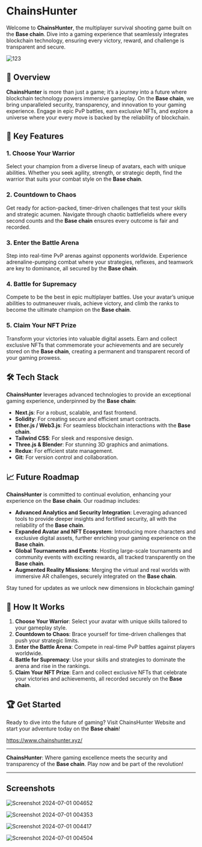 # ChainsHunter

Welcome to **ChainsHunter**, the multiplayer survival shooting game built on the **Base chain**. Dive into a gaming experience that seamlessly integrates blockchain technology, ensuring every victory, reward, and challenge is transparent and secure.

![123](https://github.com/vmmuthu31/ChainsHunter/assets/111880621/952d96c4-c390-482d-b616-dbe2486a46ff)

## 🚀 Overview

**ChainsHunter** is more than just a game; it’s a journey into a future where blockchain technology powers immersive gameplay. On the **Base chain**, we bring unparalleled security, transparency, and innovation to your gaming experience. Engage in epic PvP battles, earn exclusive NFTs, and explore a universe where your every move is backed by the reliability of blockchain.

## 🌟 Key Features

### 1. **Choose Your Warrior**
Select your champion from a diverse lineup of avatars, each with unique abilities. Whether you seek agility, strength, or strategic depth, find the warrior that suits your combat style on the **Base chain**.

### 2. **Countdown to Chaos**
Get ready for action-packed, timer-driven challenges that test your skills and strategic acumen. Navigate through chaotic battlefields where every second counts and the **Base chain** ensures every outcome is fair and recorded.

### 3. **Enter the Battle Arena**
Step into real-time PvP arenas against opponents worldwide. Experience adrenaline-pumping combat where your strategies, reflexes, and teamwork are key to dominance, all secured by the **Base chain**.

### 4. **Battle for Supremacy**
Compete to be the best in epic multiplayer battles. Use your avatar’s unique abilities to outmaneuver rivals, achieve victory, and climb the ranks to become the ultimate champion on the **Base chain**.

### 5. **Claim Your NFT Prize**
Transform your victories into valuable digital assets. Earn and collect exclusive NFTs that commemorate your achievements and are securely stored on the **Base chain**, creating a permanent and transparent record of your gaming prowess.

## 🛠 Tech Stack

**ChainsHunter** leverages advanced technologies to provide an exceptional gaming experience, underpinned by the **Base chain**:
- **Next.js**: For a robust, scalable, and fast frontend.
- **Solidity**: For creating secure and efficient smart contracts.
- **Ether.js / Web3.js**: For seamless blockchain interactions with the **Base chain**.
- **Tailwind CSS**: For sleek and responsive design.
- **Three.js & Blender**: For stunning 3D graphics and animations.
- **Redux**: For efficient state management.
- **Git**: For version control and collaboration.

## 📈 Future Roadmap

**ChainsHunter** is committed to continual evolution, enhancing your experience on the **Base chain**. Our roadmap includes:
- **Advanced Analytics and Security Integration**: Leveraging advanced tools to provide deeper insights and fortified security, all with the reliability of the **Base chain**.
- **Expanded Avatar and NFT Ecosystem**: Introducing more characters and exclusive digital assets, further enriching your gaming experience on the **Base chain**.
- **Global Tournaments and Events**: Hosting large-scale tournaments and community events with exciting rewards, all tracked transparently on the **Base chain**.
- **Augmented Reality Missions**: Merging the virtual and real worlds with immersive AR challenges, securely integrated on the **Base chain**.

Stay tuned for updates as we unlock new dimensions in blockchain gaming!

## 📜 How It Works

1. **Choose Your Warrior**: Select your avatar with unique skills tailored to your gameplay style.
2. **Countdown to Chaos**: Brace yourself for time-driven challenges that push your strategic limits.
3. **Enter the Battle Arena**: Compete in real-time PvP battles against players worldwide.
4. **Battle for Supremacy**: Use your skills and strategies to dominate the arena and rise in the rankings.
5. **Claim Your NFT Prize**: Earn and collect exclusive NFTs that celebrate your victories and achievements, all recorded securely on the **Base chain**.


## 🏆 Get Started

Ready to dive into the future of gaming? Visit ChainsHunter Website and start your adventure today on the **Base chain**!

https://www.chainshunter.xyz/

---

**ChainsHunter**: Where gaming excellence meets the security and transparency of the **Base chain**. Play now and be part of the revolution!

---

## Screenshots

![Screenshot 2024-07-01 004652](https://github.com/vmmuthu31/ChainsHunter/assets/111880621/556432c9-25e8-422e-8932-40f050fdca6a)

![Screenshot 2024-07-01 004353](https://github.com/vmmuthu31/ChainsHunter/assets/111880621/0960223c-3526-4934-b370-92a8b24e2618)

  ![Screenshot 2024-07-01 004417](https://github.com/vmmuthu31/ChainsHunter/assets/111880621/fc8674e1-fd8a-41dd-b533-c4ae4ba05c26)

![Screenshot 2024-07-01 004504](https://github.com/vmmuthu31/ChainsHunter/assets/111880621/b104fb2e-0f3a-4aeb-88ab-25cd316965af)





